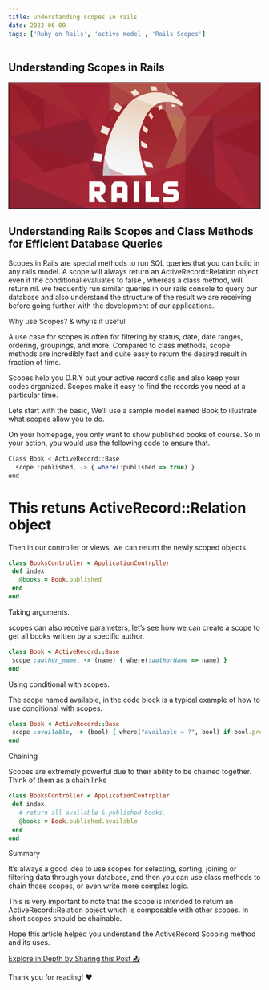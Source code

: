 ```yaml
---
title: understanding scopes in rails
date: 2022-06-09
tags: ['Ruby on Rails', 'active model', 'Rails Scopes']
---
```


## Understanding Scopes in Rails

![Alt text](/images/understanding-scopes-in-rails.png)

## Understanding Rails Scopes and Class Methods for Efficient Database Queries

Scopes in Rails are special methods to run SQL queries that you can build in any rails model. A
scope will always return an ActiveRecord::Relation object, even if the conditional evaluates to
false , whereas a class method, will return nil. we frequently run similar queries in our rails
console to query our database and also understand the structure of the result we are receiving
before going further with the development of our applications.

Why use Scopes? & why is it useful

A use case for scopes is often for filtering by status, date, date ranges, ordering, groupings, and
more. Compared to class methods, scope methods are incredibly fast and quite easy to return the
desired result in fraction of time.

Scopes help you D.R.Y out your active record calls and also keep your codes organized. Scopes make
it easy to find the records you need at a particular time.

Lets start with the basic, We’ll use a sample model named Book to illustrate what scopes allow you
to do.

On your homepage, you only want to show published books of course. So in your action, you would use
the following code to ensure that.

```js
Class Book < ActiveRecord::Base
  scope :published, -> { where(:published => true) }
end
```

# This retuns ActiveRecord::Relation object

Then in our controller or views, we can return the newly scoped objects.

```ruby
class BooksController < ApplicationContrpller
 def index
   @books = Book.published
 end
end
```

Taking arguments.

scopes can also receive parameters, let’s see how we can create a scope to get all books written by
a specific author.

```ruby
class Book < ActiveRecord::Base
 scope :author_name, -> (name) { where(:authorName => name) }
end
```

Using conditional with scopes.

The scope named available, in the code block is a typical example of how to use conditional with
scopes.

```ruby
class Book < ActiveRecord::Base
 scope :available, -> (bool) { where("available = ?", bool) if bool.present? }
end
```

Chaining

Scopes are extremely powerful due to their ability to be chained together. Think of them as a chain
links

```ruby
class BooksController < ApplicationContrpller
 def index
   # return all available & published books.
   @books = Book.published.available
 end
end
```

Summary

It’s always a good idea to use scopes for selecting, sorting, joining or filtering data through your
database, and then you can use class methods to chain those scopes, or even write more complex
logic.

This is very important to note that the scope is intended to return an ActiveRecord::Relation object
which is composable with other scopes. In short scopes should be chainable.

Hope this article helped you understand the ActiveRecord Scoping method and its uses.

[Explore in Depth by Sharing this Post 📤](https://medium.com/@akladyous/ruby-on-rails-scopes-35e3565d8d79)

Thank you for reading! ❤️
